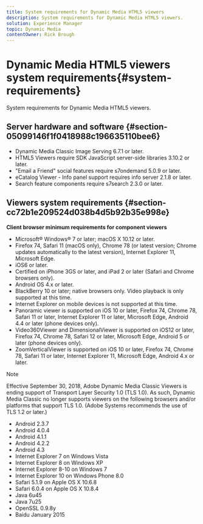 ```yaml
---
title: System requirements for Dynamic Media HTML5 viewers
description: System requirements for Dynamic Media HTML5 viewers.
solution: Experience Manager
topic: Dynamic Media
contentOwner: Rick Brough
---
```


# Dynamic Media HTML5 viewers system requirements{#system-requirements}

System requirements for Dynamic Media HTML5 viewers.

<!-- Updated January 13, 2021 from https://wiki.corp.adobe.com/pages/viewpage.action?spaceKey=scene7qa&title=s7Viewers%2C+S7SDK%2C+S7OnDemand+Release+Notes - Contact is Sasha -->

## Server hardware and software {#section-05099146f1f0418988c196635110bee6}

* Dynamic Media Classic Image Serving 6.7.1 or later.
* HTML5 Viewers require SDK JavaScript server-side libraries 3.10.2 or later.
* "Email a Friend" social features require s7ondemand 5.0.9 or later.
* eCatalog Viewer - Info panel support requires info server 2.1.8 or later.
* Search feature components require s7search 2.3.0 or later.

## Viewers system requirements {#section-cc72b1e209524d038b4d5b92b35e998e}

**Client browser minimum requirements for component viewers**

* Microsoft® Windows® 7 or later; macOS X 10.12 or later.
* Firefox 74, Safari 11 (macOS only), Chrome 78 (or latest version; Chrome updates automatically to the latest version), Internet Explorer 11, Microsoft Edge.
* iOS6 or later.
* Certified on iPhone 3GS or later, and iPad 2 or later (Safari and Chrome browsers only).
* Android OS 4.x or later.
* BlackBerry 10 or later; native browsers only. Video playback is only supported at this time.
* Internet Explorer on mobile devices is not supported at this time.
* Panoramic viewer is supported on iOS 10 or later, Firefox 74, Chrome 78, Safari 11 or later, Internet Explorer 11 or later, Microsoft Edge, Android 4.4 or later (phone devices only).
* Video360Viewer and DimensionalViewer is supported on iOS12 or later, Firefox 74, Chrome 78, Safari 12 or later, Microsoft Edge, Android 5 or later (phone devices only).
* ZoomVerticalViewer is supported on iOS 10 or later, Firefox 74, Chrome 78, Safari 11 or later, Internet Explorer 11, Microsoft Edge, Android 4.x or later.

>[!NOTE]
>
>Effective September 30, 2018, Adobe Dynamic Media Classic Viewers is ending support of Transport Layer Security 1.0 (TLS 1.0). As such, Dynamic Media Classic no longer supports viewers on the following browsers and/or platforms that support TLS 1.0. (Adobe Systems recommends the use of TLS 1.2 or later.)

* Android 2.3.7 
* Android 4.0.4 
* Android 4.1.1 
* Android 4.2.2 
* Android 4.3 
* Internet Explorer 7 on Windows Vista 
* Internet Explorer 8 on Windows XP 
* Internet Explorer 8-10 on Windows 7 
* Internet Explorer 10 on Windows Phone 8.0 
* Safari 5.1.9 on Apple OS X 10.6.8 
* Safari 6.0.4 on Apple OS X 10.8.4 
* Java 6u45 
* Java 7u25 
* OpenSSL 0.9.8y 
* Baidu January 2015

<!-- 

>[!NOTE]
>
>FLASH VIEWERS END-OF-LIFE—Effective January 31, 2017, Adobe Scene7 Publishing System officially ended support for the Flash viewer platform. For more information about this important change, see the following FAQ website:

[https://docs.adobe.com/content/docs/en/aem/6-1/administer/integration/marketing-cloud/scene7/flash-eol.html](https://docs.adobe.com/content/docs/en/aem/6-1/administer/integration/marketing-cloud/scene7/flash-eol.html).  

-->
